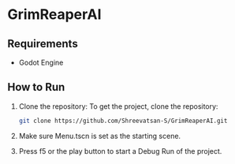 # GrimReaperAI

## Requirements

- Godot Engine

## How to Run

1. Clone the repository:
   To get the project, clone the repository:

   ```bash
   git clone https://github.com/Shreevatsan-S/GrimReaperAI.git

2. Make sure Menu.tscn is set as the starting scene.

3. Press f5 or the play button to start a Debug Run of the project.
